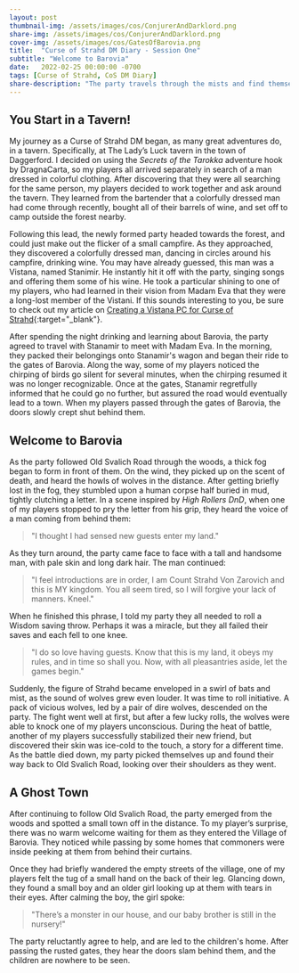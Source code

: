 ```yaml
---
layout: post
thumbnail-img: /assets/images/cos/ConjurerAndDarklord.png
share-img: /assets/images/cos/ConjurerAndDarklord.png
cover-img: /assets/images/cos/GatesOfBarovia.png
title:  "Curse of Strahd DM Diary - Session One"
subtitle: "Welcome to Barovia"
date:   2022-02-25 00:00:00 -0700
tags: [Curse of Strahd, CoS DM Diary]
share-description: "The party travels through the mists and find themselves in the strange land of Barovia."
---
```


## You Start in a Tavern!
My journey as a Curse of Strahd DM began, as many great adventures do, in a tavern. Specifically, at The Lady’s Luck tavern in the town of Daggerford. I decided on using the _Secrets of the Tarokka_ adventure hook by DragnaCarta, so my players all arrived separately in search of a man dressed in colorful clothing. After discovering that they were all searching for the same person, my players decided to work together and ask around the tavern. They learned from the bartender that a colorfully dressed man had come through recently, bought all of their barrels of wine, and set off to camp outside the forest nearby.

Following this lead, the newly formed party headed towards the forest, and could just make out the flicker of a small campfire. As they approached, they discovered a colorfully dressed man, dancing in circles around his campfire, drinking wine. You may have already guessed, this man was a Vistana, named Stanimir. He instantly hit it off with the party, singing songs and offering them some of his wine. He took a particular shining to one of my players, who had learned in their vision from Madam Eva that they were a long-lost member of the Vistani. If this sounds interesting to you, be sure to check out my article on [Creating a Vistana PC for Curse of Strahd](https://yetanothertyler.com/2022-02-21-creating-a-vistana-pc/){:target="_blank"}.

After spending the night drinking and learning about Barovia, the party agreed to travel with Stanamir to meet with Madam Eva. In the morning, they packed their belongings onto Stanamir's wagon and began their ride to the gates of Barovia. Along the way, some of my players noticed the chirping of birds go silent for several minutes, when the chirping resumed it was no longer recognizable. Once at the gates, Stanamir regretfully informed that he could go no further, but assured the road would eventually lead to a town. When my players passed through the gates of Barovia, the doors slowly crept shut behind them.

## Welcome to Barovia
As the party followed Old Svalich Road through the woods, a thick fog began to form in front of them. On the wind, they picked up on the scent of death, and heard the howls of wolves in the distance. After getting briefly lost in the fog, they stumbled upon a human corpse half buried in mud, tightly clutching a letter. In a scene inspired by _High Rollers DnD_, when one of my players stopped to pry the letter from his grip, they heard the voice of a man coming from behind them:

> "I thought I had sensed new guests enter my land."

As they turn around, the party came face to face with a tall and handsome man, with pale skin and long dark hair. The man continued:

> "I feel introductions are in order, I am Count Strahd Von Zarovich and this is MY kingdom. You all seem tired, so I will forgive your lack of manners. Kneel."

When he finished this phrase, I told my party they all needed to roll a Wisdom saving throw. Perhaps it was a miracle, but they all failed their saves and each fell to one knee.

> "I do so love having guests. Know that this is my land, it obeys my rules, and in time so shall you. Now, with all pleasantries aside, let the games begin."

Suddenly, the figure of Strahd became enveloped in a swirl of bats and mist, as the sound of wolves grew even louder. It was time to roll initiative. A pack of vicious wolves, led by a pair of dire wolves, descended on the party. The fight went well at first, but after a few lucky rolls, the wolves were able to knock one of my players unconscious. During the heat of battle, another of my players successfully stabilized their new friend, but discovered their skin was ice-cold to the touch, a story for a different time. As the battle died down, my party picked themselves up and found their way back to Old Svalich Road, looking over their shoulders as they went.

## A Ghost Town
After continuing to follow Old Svalich Road, the party emerged from the woods and spotted a small town off in the distance. To my player’s surprise, there was no warm welcome waiting for them as they entered the Village of Barovia. They noticed while passing by some homes that commoners were inside peeking at them from behind their curtains.

Once they had briefly wandered the empty streets of the village, one of my players felt the tug of a small hand on the back of their leg. Glancing down, they found a small boy and an older girl looking up at them with tears in their eyes. After calming the boy, the girl spoke:

> "There’s a monster in our house, and our baby brother is still in the nursery!"

The party reluctantly agree to help, and are led to the children's home. After passing the rusted gates, they hear the doors slam behind them, and the children are nowhere to be seen.